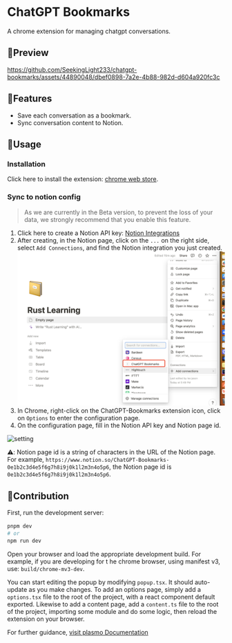 # ChatGPT Bookmarks

A chrome extension for managing chatgpt conversations.

## 🎥Preview
https://github.com/SeekingLight233/chatgpt-bookmarks/assets/44890048/dbef0898-7a2e-4b88-982d-d604a920fc3c

## 🚀Features

- Save each conversation as a bookmark.
- Sync conversation content to Notion.

## 📖Usage

### Installation

Click here to install the extension: [chrome web store](https://chrome.google.com/webstore/detail/chatgpt-bookmarks/hagmmpbaflccbibjhbcnolbligcdildb?hl=zh-CN&authuser=0).

### Sync to notion config

> As we are currently in the Beta version, to prevent the loss of your data, we strongly recommend that you enable this feature.

1. Click here to create a Notion API key: [Notion Integrations](https://www.notion.so/my-integrations)
2. After creating, in the Notion page, click on the `...` on the right side, select `Add Connections`, and find the Notion integration you just created.
   ![alt](./assets/add_connections.jpg)
3. In Chrome, right-click on the ChatGPT-Bookmarks extension icon, click on `Options` to enter the configuration page.
4. On the configuration page, fill in the Notion API key and Notion page id.

![setting](https://github.com/SeekingLight233/chatgpt-bookmarks/assets/44890048/4c19d875-2842-4989-b9df-14260250ac5e)

⚠️: Notion page id is a string of characters in the URL of the Notion page. For example, `https://www.notion.so/ChatGPT-Bookmarks-0e1b2c3d4e5f6g7h8i9j0k1l2m3n4o5p6`, the Notion page id is `0e1b2c3d4e5f6g7h8i9j0k1l2m3n4o5p6`.



## 🤝Contribution

First, run the development server:

```bash
pnpm dev
# or
npm run dev
```

Open your browser and load the appropriate development build. For example, if you are developing for t
he chrome browser, using manifest v3, use: `build/chrome-mv3-dev`.

You can start editing the popup by modifying `popup.tsx`. It should auto-update as you make changes. To add an options page, simply add a `options.tsx` file to the root of the project, with a react component default exported. Likewise to add a content page, add a `content.ts` file to the root of the project, importing some module and do some logic, then reload the extension on your browser.

For further guidance, [visit plasmo Documentation](https://docs.plasmo.com/)
